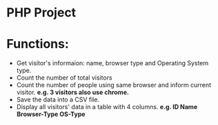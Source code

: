# PHP Project
# Functions:
- Get visitor's informaion: name, browser type and Operating System type.
- Count the number of total visitors
- Count the number of people using same browser and inform current visitor.
**e.g. 3 visitors also use chrome.**
- Save the data into a CSV file.
- Display all visitors' data in a table with 4 columns.
**e.g. ID Name Browser-Type OS-Type**

